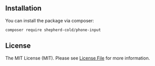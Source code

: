 ## Installation

You can install the package via composer:

```bash
composer require shepherd-cold/phone-input
```

## License

The MIT License (MIT). Please see [License File](LICENSE.md) for more information.
